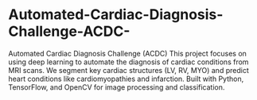 # Automated-Cardiac-Diagnosis-Challenge-ACDC-
Automated Cardiac Diagnosis Challenge (ACDC) This project focuses on using deep learning to automate the diagnosis of cardiac conditions from MRI scans. We segment key cardiac structures (LV, RV, MYO) and predict heart conditions like cardiomyopathies and infarction. Built with Python, TensorFlow, and OpenCV for image processing and classification.
